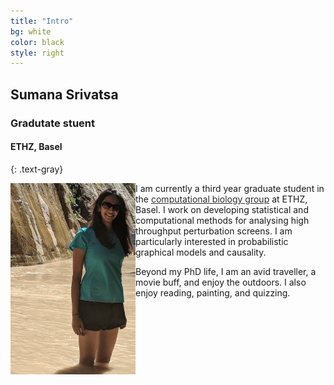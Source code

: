 ```yaml
---
title: "Intro"
bg: white
color: black
style: right
---
```


## Sumana Srivatsa
### Gradutate stuent
#### ETHZ, Basel
{: .text-gray}

<img align = "left" src = "img/Option1.jpg" width = "200">

I am currently a third year graduate student in the <a href="https://www.bsse.ethz.ch/cbg" style="color: #2E2D2D; text-decoration: underline;"> computational biology group</a> at ETHZ, Basel. I work on developing statistical and computational methods for analysing high throughput perturbation screens. I am particularly interested in probabilistic graphical models and causality. 

Beyond my PhD life, I am an avid traveller, a movie buff, and enjoy the outdoors. I also enjoy reading, painting, and quizzing. 
